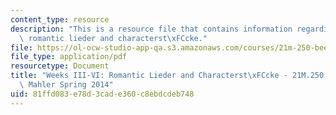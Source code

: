 ```yaml
---
content_type: resource
description: "This is a resource file that contains information regarding weeks III-VI:\
  \ romantic lieder and characterst\xFCcke."
file: https://ol-ocw-studio-app-qa.s3.amazonaws.com/courses/21m-250-beethoven-to-mahler-spring-2014/81ffd083e78d3cade360c8ebdcdeb748_MIT21M_250S14_Week_III-VI.pdf
file_type: application/pdf
resourcetype: Document
title: "Weeks III-VI: Romantic Lieder and Characterst\xFCcke - 21M.250 Beethoven to\
  \ Mahler Spring 2014"
uid: 81ffd083-e78d-3cad-e360-c8ebdcdeb748
---
```

